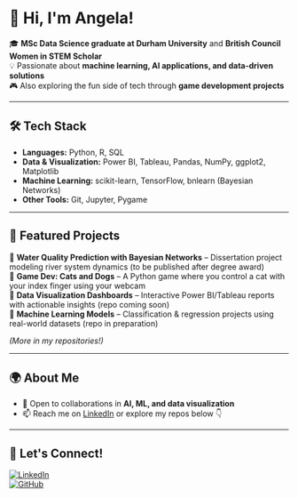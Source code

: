 # 👋 Hi, I'm Angela!  

🎓 **MSc Data Science graduate at Durham University** and **British Council Women in STEM Scholar**  
💡 Passionate about **machine learning, AI applications, and data-driven solutions**  
🎮 Also exploring the fun side of tech through **game development projects**  

---

## 🛠️ Tech Stack  
- **Languages:** Python, R, SQL  
- **Data & Visualization:** Power BI, Tableau, Pandas, NumPy, ggplot2, Matplotlib  
- **Machine Learning:** scikit-learn, TensorFlow, bnlearn (Bayesian Networks)  
- **Other Tools:** Git, Jupyter, Pygame  

---

## 📂 Featured Projects  
🔹 **Water Quality Prediction with Bayesian Networks** – Dissertation project modeling river system dynamics (to be published after degree award)  
🔹 **Game Dev: Cats and Dogs** – A Python game where you control a cat with your index finger using your webcam  
🔹 **Data Visualization Dashboards** – Interactive Power BI/Tableau reports with actionable insights (repo coming soon)  
🔹 **Machine Learning Models** – Classification & regression projects using real-world datasets (repo in preparation)  

*(More in my repositories!)*  

---

## 🌍 About Me  
- 🤝 Open to collaborations in **AI, ML, and data visualization**  
- 📫 Reach me on [LinkedIn](https://www.linkedin.com/in/angela-hg) or explore my repos below 👇  

---

## 📢 Let's Connect!  
[![LinkedIn](https://img.shields.io/badge/-LinkedIn-blue?style=flat&logo=Linkedin&logoColor=white)](https://www.linkedin.com/in/angela-hg)  
[![GitHub](https://img.shields.io/badge/-GitHub-black?style=flat&logo=github)](https://github.com/angela-hg)  

<!--
**angela-hg/angela-hg** is a ✨ _special_ ✨ repository because its `README.md` (this file) appears on your GitHub profile.

Here are some ideas to get you started:

- 🔭 I’m currently working on ...
- 🌱 I’m currently learning ...
- 👯 I’m looking to collaborate on ...
- 🤔 I’m looking for help with ...
- 💬 Ask me about ...
- 📫 How to reach me: ...
- ⚡ Fun fact: ...
-->
